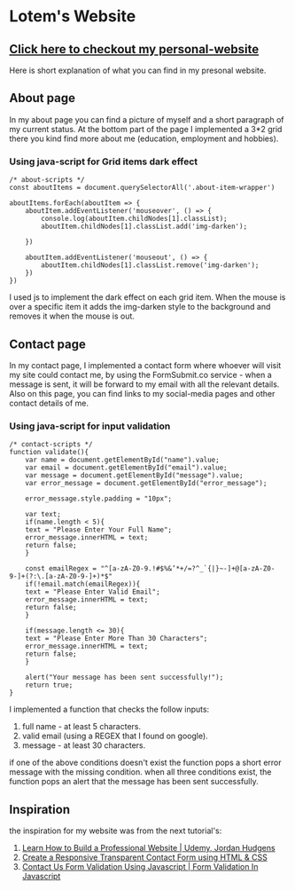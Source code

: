 # Lotem's Website

## [Click here to checkout my personal-website](https://lotemmichael.github.io/PersonalWebsite/)

Here is short explanation of what you can find in my presonal website.

##  About page
 In my about page you can find a picture of myself and a short paragraph of my current status. At the bottom part of the page I implemented a 3*2 grid there you kind find more about me (education, employment and hobbies).


### Using java-script for Grid items dark effect
```
/* about-scripts */
const aboutItems = document.querySelectorAll('.about-item-wrapper') 

aboutItems.forEach(aboutItem => {
    aboutItem.addEventListener('mouseover', () => {
        console.log(aboutItem.childNodes[1].classList);
        aboutItem.childNodes[1].classList.add('img-darken');

    })

    aboutItem.addEventListener('mouseout', () => {
        aboutItem.childNodes[1].classList.remove('img-darken');
    })
})
```
I used js to implement the dark effect on each grid item. When the mouse is over a specific item it adds the img-darken style to the background and removes it when the mouse is out.

##  Contact page

In my contact page, I implemented a contact form where whoever will visit my site could contact me, 
by using the FormSubmit.co service - when a message is sent, it will be forward to my email with all the relevant details.
Also on this page, you can find links to my social-media pages and other contact details of me.


### Using java-script for input validation 
```
/* contact-scripts */
function validate(){
    var name = document.getElementById("name").value;
    var email = document.getElementById("email").value;
    var message = document.getElementById("message").value;
    var error_message = document.getElementById("error_message");
       
    error_message.style.padding = "10px";

    var text;
    if(name.length < 5){
    text = "Please Enter Your Full Name";
    error_message.innerHTML = text;
    return false;
    }      

    const emailRegex = "^[a-zA-Z0-9.!#$%&’*+/=?^_`{|}~-]+@[a-zA-Z0-9-]+(?:\.[a-zA-Z0-9-]+)*$"
    if(!email.match(emailRegex)){
    text = "Please Enter Valid Email";
    error_message.innerHTML = text;
    return false;
    }

    if(message.length <= 30){
    text = "Please Enter More Than 30 Characters";
    error_message.innerHTML = text;
    return false;
    }

    alert("Your message has been sent successfully!");
    return true;
}
```

I implemented a function that checks the follow inputs:
1. full name - at least 5 characters.
2. valid email (using a REGEX that I found on google).
3. message - at least 30 characters. 

if one of the above conditions doesn't exist the function pops a short error message with the missing condition. 
when all three conditions exist, the function pops an alert that the message has been sent successfully. 


## Inspiration 
the inspiration for my website was from the next tutorial's:

1. [Learn How to Build a Professional Website | Udemy, Jordan Hudgens](https://www.youtube.com/watch?v=5bMdjkfvONE&list=RDCMUCzw4hbQIePVtyJQzE_F8QDg&index=1)
2.  [Create a Responsive Transparent Contact Form using HTML & CSS](https://www.youtube.com/watch?v=p_QjYcQV1Bc&t=576s)
3. [Contact Us Form Validation Using Javascript | Form Validation In Javascript](https://www.youtube.com/watch?v=WY4rvU4ImgE)
